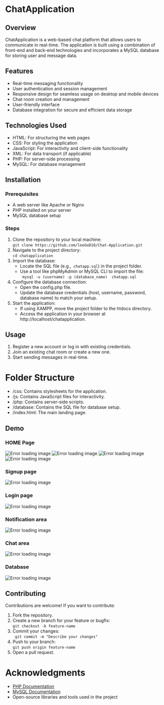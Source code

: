 <h1>ChatApplication</h1>

<h2>Overview</h2>

<p>ChatApplication is a web-based chat platform that allows users to communicate in real-time. The application is built using a combination of front-end and back-end technologies and incorporates a MySQL database for storing user and message data.</p>

<h2>Features</h2>

<ul>
  <li>Real-time messaging functionality</li>
  <li>User authentication and session management</li>
  <li>Responsive design for seamless usage on desktop and mobile devices</li>
  <li>Chat room creation and management</li>
  <li>User-friendly interface</li>
  <li>Database integration for secure and efficient data storage</li>
</ul>

<h2>Technologies Used</h2>

<ul>
  <li>HTML: For structuring the web pages</li>
  <li>CSS: For styling the application</li>
  <li>JavaScript: For interactivity and client-side functionality</li>
  <li>XML: For data transport (if applicable)</li>
  <li>PHP: For server-side processing</li>
  <li>MySQL: For database management</li>
</ul>

<h2>Installation</h2>

<h3>Prerequisites</h3>

<ul>
  <li>A web server like Apache or Nginx</li>
  <li>PHP installed on your server</li>
  <li>MySQL database setup</li>
</ul>

<h3>Steps</h3>

<ol type = "1">
  <li>Clone the repository to your local machine:<br> <code>git clone https://github.com/leoGoD10/Chat-Application.git</code></li>
   <li>Navigate to the project directory:<br> <code>cd chatapplication</code></li>
   <li>Import the database:<br> 
     <ul>
       <li>Locate the SQL file (e.g.,<code> chatapp.sql</code>) in the project folder.</li>
       <li>Use a tool like phpMyAdmin or MySQL CLI to import the file:<br><code> mysql -u (username) -p (database_name)  chatapp.sql</code></li>
     </ul>
   </li>
   <li>Configure the database connection:<br> 
   <ul>
     <li>Open the config.php file.</li>
     <li>Update the database credentials (host, username, password, database name) to match your setup.</li>
   </ul>
   </li>
   <li>Start the application:<br> 
     <ul>
       <li>If using XAMPP, move the project folder to the htdocs directory.</li>
        <li>Access the application in your browser at http://localhost/chatapplication.</li>
     </ul>
   </li>
</ol>

<h2>Usage</h2>

<ol type = "1">
  <li>Register a new account or log in with existing credentials.</li>
  <li>Join an existing chat room or create a new one.</li>
  <li>Start sending messages in real-time.</li>
</ol>

<h1>Folder Structure</h1>

<ul>
  <li>/css: Contains stylesheets for the application.</li>
  <li>/js: Contains JavaScript files for interactivity.</li>
  <li>/php: Contains server-side scripts.</li>
  <li>/database: Contains the SQL file for database setup.</li>
  <li>/index.html: The main landing page.</li>
</ul>

<h2>Demo</h2>

<h3>HOME Page</h3>

<img src = "ImageOFapplication/imageOfapplication/1home.png" alt = "Error loading image">
<img src="ImageOFapplication/imageOfapplication/2home.png" alt="Error loading image">
<img src="ImageOFapplication/imageOfapplication/3home.png" alt="Error loading image">
<img src="ImageOFapplication/imageOfapplication/4home.png" alt="Error loading image">

<h3>Signup page</h3>

<img src="ImageOFapplication/imageOfapplication/5singup.png" alt="Error loading image">

<h3>Login page</h3>

<img src="ImageOFapplication/imageOfapplication/6login.png" alt="Error loading image">

<h3>Notification area</h3>

<img src="ImageOFapplication/imageOfapplication/7Notification.png" alt="Error loading image">

<h3>Chat area</h3>

<img src="ImageOFapplication/imageOfapplication/8Chat Area.png" alt="Error loading image">

<h3>Database</h3>

<img src="ImageOFapplication/imageOfapplication/9Database.png" alt="Error loading image">

<h2>Contributing</h2>

<p>Contributions are welcome! If you want to contribute:</p>
<ol type = "1">
  <li>Fork the repository.</li>
  <li>Create a new branch for your feature or bugfix:<br> <code>git checkout -b feature-name</code></li>
  <li>Commit your changes: <br><code> git commit -m "Describe your changes"</code></li>
  <li>Push to your branch:<br> <code>git push origin feature-name</code></li>
  <li>Open a pull request.</li>
</ol>

<h1>Acknowledgments</h1>
<ul>
  <li><a href="https://www.php.net/docs.php" target="_blank">PHP Documentation</a></li>
  <li><a href="https://dev.mysql.com/doc/" target="_blank">MySQL Documentation</a></li>
  <li>Open-source libraries and tools used in the project</li>
</ul>
